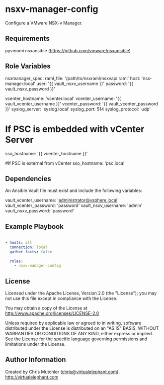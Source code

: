 nsxv-manager-config
=========

Configure a VMware NSX-v Manager.

Requirements
------------

pyvmomi
nsxansible (https://github.com/vmware/nsxansible)

Role Variables
--------------

nsxmanager_spec:
  raml_file: '/path/to/nsxraml/nsxvapi.raml'
  host: 'nsx-manager.local'
  user: '{{ vault_nsxv_username }}'
  password: '{{ vault_nsxv_password }}'

vcenter_hostname: 'vcenter.local'
vcenter_username: '{{ vault_vcenter_username }}'
vcenter_password: '{{ vault_vcenter_password }}'
syslog_server: 'syslog.local'
syslog_port: 514
syslog_protocol: 'udp'

# If PSC is embedded with vCenter Server
sso_hostname: '{{ vcenter_hostname }}'

#If PSC is external from vCenter
sso_hostname: 'psc.local'

Dependencies
------------

An Ansible Vault file must exist and include the following variables:

vault_vcenter_username: 'administrator@vsphere.local'
vault_vcenter_password: 'password'
vault_nsxv_username: 'admin'
vault_nsxv_password: 'password'

Example Playbook
----------------

```yaml
---
- hosts: all
  connection: local
  gather_facts: false
  
  roles:
    - nsxv-manager-config
```

License
-------

Licensed under the Apache License, Version 2.0 (the "License");
you may not use this file except in compliance with the License.

You may obtain a copy of the License at
   http://www.apache.org/licenses/LICENSE-2.0

Unless required by applicable law or agreed to in writing, software
distributed under the License is distributed on an "AS IS" BASIS,
WITHOUT WARRANTIES OR CONDITIONS OF ANY KIND, either express or implied.
See the License for the specific language governing permissions and
limitations under the License.

Author Information
------------------

Created by Chris Mutchler (chris@virtualelephant.com). http://virtualelephant.com
